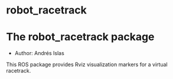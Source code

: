 # robot_racetrack
# The robot_racetrack package

- Author: Andrés Islas

This ROS package provides Rviz visualization markers for a virtual racetrack.
